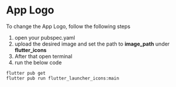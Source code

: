 # App Logo



To change the App Logo, follow the following steps

1. open your pubspec.yaml
2. upload the desired image and set the path to **image\_path** under **flutter\_icons**
3. After that open terminal
4. run the below code

```
flutter pub get
flutter pub run flutter_launcher_icons:main
```
